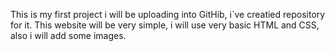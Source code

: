 This is my first project i will be uploading into GitHib, i`ve creatied
repository for it. This website will be very simple, i will use very basic
HTML and CSS, also i will add some images.
